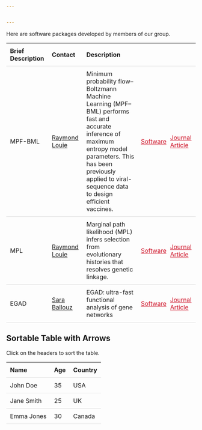 ```yaml
---


---
```


Here are software packages developed by members of our group.

<table class = "table-responsive table-bordered">
  <tr>
  <td style = "font-weight:bold" class = "text-center">Brief Description</td>
  <td style = "font-weight:bold" class = "text-center">Contact</td>
  <td style = "font-weight:bold" class = "text-center">Description</td>
  <td colspan = "2"></td>
  </tr>
  <tr>
  <td style = "padding-left:10px;">MPF-BML</td>
  <td style = "padding-left:10px;"><a href="mailto:r.louie@unsw.edu.au">Raymond Louie</a></td>
  <td style = "padding-left:10px;padding-right:10px;">Minimum probability flow–Boltzmann Machine Learning (MPF–BML) performs fast and accurate inference of maximum entropy model parameters. This has been previously applied to viral-sequence data to design efficient vaccines.</td>
  <td style = "padding-left:5px;padding-right:5px;"><a href = "https://github.com/raymondlouie/MPF-BML" style = "color:#ce1126">Software</a></td> <td style="padding-left:5px;"><a href = "https://academic.oup.com/bioinformatics/article/36/7/2278/5680343?login=false" style = "color:#ce1126;">Journal Article</a></td>
  </tr>
  <tr>
  <td style = "padding-left:10px;">MPL</td>
  <td style = "padding-left:10px;"><a href="mailto:r.louie@unsw.edu.au">Raymond Louie</a></td>
  <td style = "padding-left:10px;padding-right:10px;">Marginal path likelihood (MPL) infers selection from evolutionary histories that resolves genetic linkage.</td>
  <td style = "padding-left:5px;padding-right:5px;"><a href = "https://github.com/raymondlouie/WF-MPL" style = "color:#ce1126">Software</a></td> <td style="padding-left:5px;"><a href = "https://www.nature.com/articles/s41587-020-0737-3" style = "color:#ce1126;">Journal Article</a></td>
  </tr>

  <tr>
  <td style = "padding-left:10px;">EGAD</td>
  <td style = "padding-left:10px;"><a href="mailto:">Sara Ballouz</a></td>
  <td style = "padding-left:10px;padding-right:10px;">EGAD: ultra-fast functional analysis of gene networks</td>
  <td style = "padding-left:5px;padding-right:5px;"><a href = "https://bioconductor.org/packages/release/bioc/html/EGAD.html" style = "color:#ce1126">Software</a></td> <td style="padding-left:5px;"><a href = "https://academic.oup.com/bioinformatics/article/33/4/612/2664343" style = "color:#ce1126;">Journal Article</a></td>
  </tr>

</table>


<head>
    <title>Sortable Table with Arrows</title>
    <style>
        th {
            cursor: pointer;
            position: relative;
            padding-right: 25px; /* Make space for the arrow */
        }
        .arrow {
            position: absolute;
            right: 5px;
            top: 50%;
            transform: translateY(-50%);
        }
        .arrow.asc::after {
            content: '▲';
            color: black;
        }
        .arrow.desc::after {
            content: '▼';
            color: black;
        }
        th, td {
            padding: 10px;
            text-align: left;
            border-bottom: 1px solid #ddd;
        }
        tr:hover {
            background-color: #f5f5f5;
        }
    </style>
</head>
<body>

<h2>Sortable Table with Arrows</h2>
<p>Click on the headers to sort the table.</p>

<table id="sortableTable">
    <thead>
        <tr>
            <th onclick="sortTable(0)">Name <span class="arrow"></span></th>
            <th onclick="sortTable(1)">Age <span class="arrow"></span></th>
            <th onclick="sortTable(2)">Country <span class="arrow"></span></th>
        </tr>
    </thead>
    <tbody>
        <tr>
            <td>John Doe</td>
            <td>35</td>
            <td>USA</td>
        </tr>
        <tr>
            <td>Jane Smith</td>
            <td>25</td>
            <td>UK</td>
        </tr>
        <tr>
            <td>Emma Jones</td>
            <td>30</td>
            <td>Canada</td>
        </tr>
    </tbody>
</table>

<script>
function sortTable(column) {
    var table, rows, switching, i, x, y, shouldSwitch, dir = "asc", switchcount = 0;
    table = document.getElementById("sortableTable");
    switching = true;
    // Initially remove all arrow classes
    var allHeaders = table.getElementsByTagName("TH");
    for (i = 0; i < allHeaders.length; i++) {
        var arrowSpan = allHeaders[i].querySelector('.arrow');
        arrowSpan.classList.remove("asc", "desc");
    }
    while (switching) {
        switching = false;
        rows = table.rows;
        for (i = 1; i < (rows.length - 1); i++) {
            shouldSwitch = false;
            x = rows[i].getElementsByTagName("TD")[column];
            y = rows[i + 1].getElementsByTagName("TD")[column];
            if (dir == "asc") {
                if (x.innerHTML.toLowerCase() > y.innerHTML.toLowerCase()) {
                    shouldSwitch = true;
                    break;
                }
            } else if (dir == "desc") {
                if (x.innerHTML.toLowerCase() < y.innerHTML.toLowerCase()) {
                    shouldSwitch = true;
                    break;
                }
            }
        }
        if (shouldSwitch) {
            rows[i].parentNode.insertBefore(rows[i + 1], rows[i]);
            switching = true;
            switchcount++;
        } else {
            if (switchcount == 0 && dir == "asc") {
                dir = "desc";
                switching = true;
            }
        }
    }
    // Update the arrow direction for the sorted column
    var header = allHeaders[column];
    var arrowSpan = header.querySelector('.arrow');
    if (dir === "asc") {
        arrowSpan.classList.add("asc");
    } else {
        arrowSpan.classList.add("desc");
    }
}
</script>

</body>

